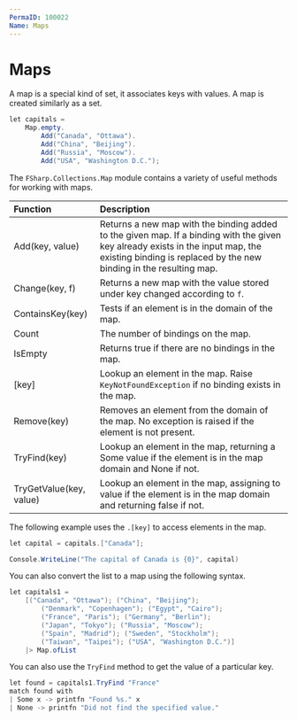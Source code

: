 ```yaml
---
PermaID: 100022
Name: Maps
---
```


# Maps

A map is a special kind of set, it associates keys with values. A map is created similarly as a set.

```csharp
let capitals =
    Map.empty.
        Add("Canada", "Ottawa").
        Add("China", "Beijing").
        Add("Russia", "Moscow").
        Add("USA", "Washington D.C.");
```

The `FSharp.Collections.Map` module contains a variety of useful methods for working with maps. 

| Function                    | Description                                                                     |
| :---------------------------| :-------------------------------------------------------------------------------|
| Add(key, value)             | Returns a new map with the binding added to the given map. If a binding with the given key already exists in the input map, the existing binding is replaced by the new binding in the resulting map. |
| Change(key, f)              | Returns a new map with the value stored under key changed according to `f`. |
| ContainsKey(key)            | Tests if an element is in the domain of the map. |
| Count                       | The number of bindings on the map. |
| IsEmpty                     | Returns true if there are no bindings in the map. |
| [key]                       | Lookup an element in the map. Raise `KeyNotFoundException` if no binding exists in the map.  |
| Remove(key)                 | Removes an element from the domain of the map. No exception is raised if the element is not present. |
| TryFind(key)                | Lookup an element in the map, returning a Some value if the element is in the map domain and None if not. |
| TryGetValue(key, value)     | Lookup an element in the map, assigning to value if the element is in the map domain and returning false if not. |

The following example uses the `.[key]` to access elements in the map.

```csharp
let capital = capitals.["Canada"];

Console.WriteLine("The capital of Canada is {0}", capital)
```

You can also convert the list to a map using the following syntax.

```csharp
let capitals1 = 
    [("Canada", "Ottawa"); ("China", "Beijing");
        ("Denmark", "Copenhagen"); ("Egypt", "Cairo"); 
        ("France", "Paris"); ("Germany", "Berlin"); 
        ("Japan", "Tokyo"); ("Russia", "Moscow");
        ("Spain", "Madrid"); ("Sweden", "Stockholm");
        ("Taiwan", "Taipei"); ("USA", "Washington D.C.")]
    |> Map.ofList
```

You can also use the `TryFind` method to get the value of a particular key.

```csharp
let found = capitals1.TryFind "France"
match found with
| Some x -> printfn "Found %s." x
| None -> printfn "Did not find the specified value."
```
